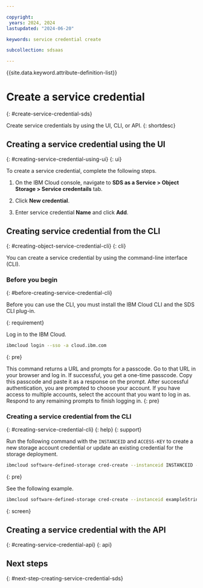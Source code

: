 ```yaml
---

copyright:
 years: 2024, 2024
lastupdated: "2024-06-20"

keywords: service credential create

subcollection: sdsaas

---
```


{{site.data.keyword.attribute-definition-list}}

# Create a service credential
{: #create-service-credential-sds}

Create service credentials by using the UI, CLI, or API.
{: shortdesc}



## Creating a service credential using the UI
{: #creating-service-credential-using-ui}
{: ui}

To create a service credential, complete the following steps.

1. On the IBM Cloud console, navigate to **SDS as a Service > Object Storage > Service credentails** tab.

2. Click **New credential**.

3. Enter service credential **Name** and click **Add**.


## Creating service credential from the CLI
{: #creating-object-service-credential-cli}
{: cli}

You can create a service credential by using the command-line interface (CLI).

### Before you begin
{: #before-creating-service-credential-cli}

Before you can use the CLI, you must install the IBM Cloud CLI and the SDS CLI plug-in.


{: requirement}

Log in to the IBM Cloud.

```sh
ibmcloud login --sso -a cloud.ibm.com
```
{: pre}

This command returns a URL and prompts for a passcode. Go to that URL in your browser and log in. If successful, you get a one-time passcode. Copy this passcode and paste it as a response on the prompt. After successful authentication, you are prompted to choose your account. If you have access to multiple accounts, select the account that you want to log in as. Respond to any remaining prompts to finish logging in.
{: pre}

### Creating a service credential from the CLI
{: #creating-service-credential-cli}
{: help}
{: support}

Run the following command with the `INSTANCEID` and `ACCESS-KEY` to create a new storage account credential or update an existing credential for the storage deployment.

```sh
ibmcloud software-defined-storage cred-create --instanceid INSTANCEID --access-key ACCESS-KEY
```
{: pre}

See the following example.

```bash
ibmcloud software-defined-storage cred-create --instanceid exampleString --access-key exampleString

```
{: screen}



## Creating a service credential with the API
{: #creating-service-credential-api}
{: api}




## Next steps
{: #next-step-creating-service-credential-sds}
